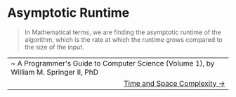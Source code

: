 # Asymptotic Runtime

> In Mathematical terms, we are finding the asymptotic runtime of the algorithm, which is the rate at which the runtime grows compared to the size of the input.

<table>
  <tr>
    <td width="100%" colspan="2">
      ~ A Programmer's Guide to Computer Science (Volume 1), by William M. Springer II, PhD
    </td>
  </tr>
  <tr>
    <td width="100%" align="right" colspan="2">
      <a href="./time-and-space-complexity/README.md">Time and Space Complexity -></a>
    </td>
  </tr>
</table>
